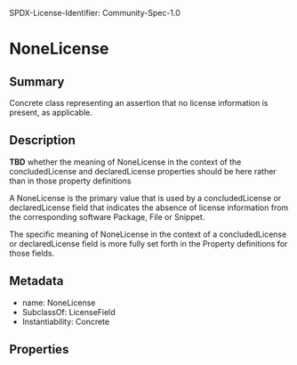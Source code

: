 SPDX-License-Identifier: Community-Spec-1.0

# NoneLicense

## Summary

Concrete class representing an assertion that no license information is
present, as applicable.

## Description

**TBD** whether the meaning of NoneLicense in the context of the concludedLicense and declaredLicense properties should be here rather than in those property definitions

A NoneLicense is the primary value that is used by a concludedLicense or
declaredLicense field that indicates the absence of license information from
the corresponding software Package, File or Snippet.

The specific meaning of NoneLicense in the context of a concludedLicense or
declaredLicense field is more fully set forth in the Property definitions for
those fields.

## Metadata

- name: NoneLicense
- SubclassOf: LicenseField
- Instantiability: Concrete

## Properties
